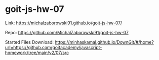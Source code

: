 # goit-js-hw-07

Link:
https://michalzaborowski91.github.io/goit-js-hw-07/

Repo:
https://github.com/MichalZaborowski91/goit-js-hw-07

Started Files Download:
https://minhaskamal.github.io/DownGit/#/home?url=https://github.com/goitacademy/javascript-homework/tree/main/v2/07/src
